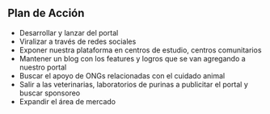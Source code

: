 ## Plan de Acción

* Desarrollar y lanzar del portal
* Viralizar a través de redes sociales
* Exponer nuestra plataforma en centros de estudio, centros comunitarios
* Mantener un blog con los features y logros que se
van agregando a nuestro portal
* Buscar el apoyo de ONGs relacionadas con el cuidado animal
* Salir a las veterinarias, laboratorios de purinas a publicitar el portal
y buscar sponsoreo
* Expandir el área de mercado

